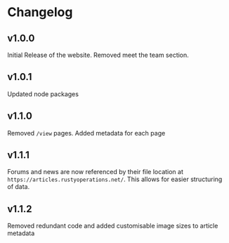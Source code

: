 # Changelog

## v1.0.0
Initial Release of the website. Removed meet the team section.

## v1.0.1
Updated node packages

## v1.1.0
Removed `/view` pages.
Added metadata for each page

## v1.1.1
Forums and news are now referenced by their file location at `https://articles.rustyoperations.net/`. This allows for easier structuring of data.

## v1.1.2
Removed redundant code and added customisable image sizes to article metadata